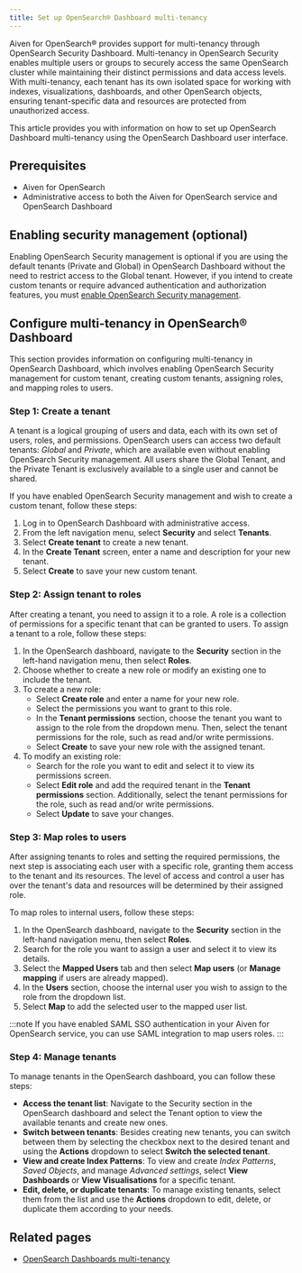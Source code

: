 ```yaml
---
title: Set up OpenSearch® Dashboard multi-tenancy
---
```


Aiven for OpenSearch® provides support for multi-tenancy through
OpenSearch Security Dashboard. Multi-tenancy in OpenSearch Security
enables multiple users or groups to securely access the same OpenSearch
cluster while maintaining their distinct permissions and data access
levels. With multi-tenancy, each tenant has its own isolated space for
working with indexes, visualizations, dashboards, and other OpenSearch
objects, ensuring tenant-specific data and resources are protected from
unauthorized access.

This article provides you with information on how to set up OpenSearch
Dashboard multi-tenancy using the OpenSearch Dashboard user interface.

## Prerequisites

-   Aiven for OpenSearch
-   Administrative access to both the Aiven for OpenSearch service and
    OpenSearch Dashboard

## Enabling security management (optional)

Enabling OpenSearch Security management is optional if you are using the
default tenants (Private and Global) in OpenSearch Dashboard without the
need to restrict access to the Global tenant. However, if you intend to
create custom tenants or require advanced authentication and
authorization features, you must
[enable OpenSearch Security management](/docs/products/opensearch/howto/enable-opensearch-security).

## Configure multi-tenancy in OpenSearch® Dashboard

This section provides information on configuring multi-tenancy in
OpenSearch Dashboard, which involves enabling OpenSearch Security
management for custom tenant, creating custom tenants, assigning roles,
and mapping roles to users.

### Step 1: Create a tenant

A tenant is a logical grouping of users and data, each with its own set
of users, roles, and permissions. OpenSearch users can access two
default tenants: *Global* and *Private*, which are available even
without enabling OpenSearch Security management. All users share the
Global Tenant, and the Private Tenant is exclusively available to a
single user and cannot be shared.

If you have enabled OpenSearch Security management and wish to create a
custom tenant, follow these steps:

1.  Log in to OpenSearch Dashboard with administrative access.
2.  From the left navigation menu, select **Security** and select
    **Tenants**.
3.  Select **Create tenant** to create a new tenant.
4.  In the **Create Tenant** screen, enter a name and description for
    your new tenant.
5.  Select **Create** to save your new custom tenant.

### Step 2: Assign tenant to roles

After creating a tenant, you need to assign it to a role. A role is a
collection of permissions for a specific tenant that can be granted to
users. To assign a tenant to a role, follow these steps:

1.  In the OpenSearch dashboard, navigate to the **Security** section in
    the left-hand navigation menu, then select **Roles**.
2.  Choose whether to create a new role or modify an existing one to
    include the tenant.
3.  To create a new role:
    -   Select **Create role** and enter a name for your new role.
    -   Select the permissions you want to grant to this role.
    -   In the **Tenant permissions** section, choose the tenant you
        want to assign to the role from the dropdown menu. Then, select
        the tenant permissions for the role, such as read and/or write
        permissions.
    -   Select **Create** to save your new role with the assigned
        tenant.
4.  To modify an existing role:
    -   Search for the role you want to edit and select it to view its
        permissions screen.
    -   Select **Edit role** and add the required tenant in the **Tenant
        permissions** section. Additionally, select the tenant
        permissions for the role, such as read and/or write permissions.
    -   Select **Update** to save your changes.

### Step 3: Map roles to users

After assigning tenants to roles and setting the required permissions,
the next step is associating each user with a specific role, granting
them access to the tenant and its resources. The level of access and
control a user has over the tenant\'s data and resources will be
determined by their assigned role.

To map roles to internal users, follow these steps:

1.  In the OpenSearch dashboard, navigate to the **Security** section in
    the left-hand navigation menu, then select **Roles**.
2.  Search for the role you want to assign a user and select it to view
    its details.
3.  Select the **Mapped Users** tab and then select **Map users** (or
    **Manage mapping** if users are already mapped).
4.  In the **Users** section, choose the internal user you wish to
    assign to the role from the dropdown list.
5.  Select **Map** to add the selected user to the mapped user list.

:::note
If you have enabled SAML SSO authentication in your Aiven for OpenSearch
service, you can use SAML integration to map users roles.
:::

### Step 4: Manage tenants

To manage tenants in the OpenSearch dashboard, you can follow these
steps:

-   **Access the tenant list**: Navigate to the Security section in the
    OpenSearch dashboard and select the Tenant option to view the
    available tenants and create new ones.
-   **Switch between tenants**: Besides creating new tenants, you can
    switch between them by selecting the checkbox next to the desired
    tenant and using the **Actions** dropdown to select **Switch the
    selected tenant**.
-   **View and create Index Patterns**: To view and create *Index
    Patterns*, *Saved Objects*, and manage *Advanced settings*, select
    **View Dashboards** or **View Visualisations** for a specific
    tenant.
-   **Edit, delete, or duplicate tenants**: To manage existing tenants,
    select them from the list and use the **Actions** dropdown to edit,
    delete, or duplicate them according to your needs.

## Related pages

-   [OpenSearch Dashboards
    multi-tenancy](https://opensearch.org/docs/2.6/security/multi-tenancy/tenant-index/)
